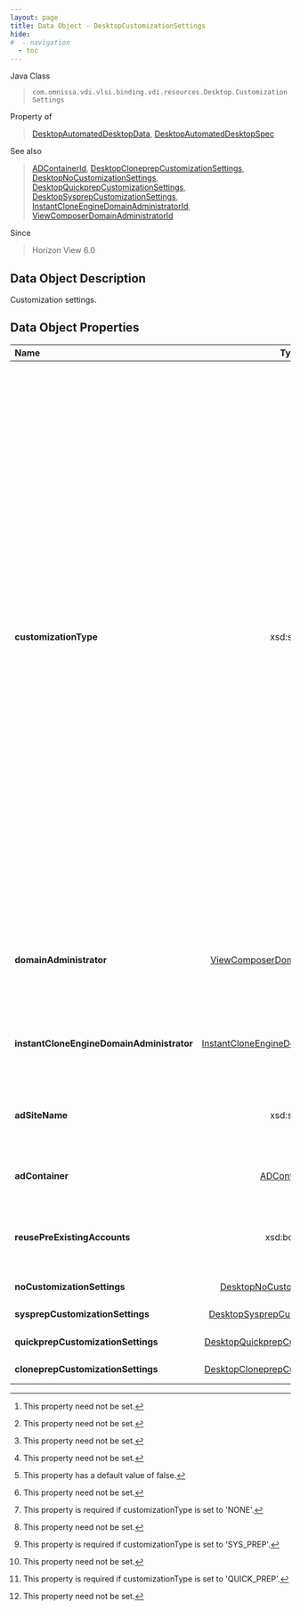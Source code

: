 ```yaml
---
layout: page
title: Data Object - DesktopCustomizationSettings
hide:
#  - navigation
  - toc
---
```






Java Class
> `com.omnissa.vdi.vlsi.binding.vdi.resources.Desktop.CustomizationSettings`

Property of
> [DesktopAutomatedDesktopData](vdi.resources.Desktop.AutomatedDesktopData.md#field_detail), [DesktopAutomatedDesktopSpec](vdi.resources.Desktop.AutomatedDesktopSpec.md#field_detail)

See also
> [ADContainerId](vdi.entity.ADContainerId.md), [DesktopCloneprepCustomizationSettings](vdi.resources.Desktop.CloneprepCustomizationSettings.md), [DesktopNoCustomizationSettings](vdi.resources.Desktop.NoCustomizationSettings.md), [DesktopQuickprepCustomizationSettings](vdi.resources.Desktop.QuickprepCustomizationSettings.md), [DesktopSysprepCustomizationSettings](vdi.resources.Desktop.SysprepCustomizationSettings.md), [InstantCloneEngineDomainAdministratorId](vdi.entity.InstantCloneEngineDomainAdministratorId.md), [ViewComposerDomainAdministratorId](vdi.entity.ViewComposerDomainAdministratorId.md)

Since
> Horizon View 6.0


## Data Object Description

Customization settings.

## Data Object Properties

 Name | Type | Description
:---|:---:|:---
**customizationType**|  xsd:string|  Type of customization to use. For View Composer and Instant clone engine sourced desktops, this cannot be changed after creation.<br>* This property will be one of:<br><table><tr><th>Value</th><th>Description</th></tr><tr><td>NONE</td><td>No customization. This is applicable only to full clone desktops.</td></tr><tr><td>QUICK_PREP</td><td>QuickPrep is a VMware system tool executed by View Composer during a linked-clone machine deployment. QuickPrep personalizes each machine created from the Master image. This is applicable only to linked clone desktops.</td></tr><tr><td>SYS_PREP</td><td>Microsoft Sysprep is a tool to deploy the configured operating system installation from a base image. The machine can then be customized based on an answer script. Sysprep can modify a larger number of configurable parameters than QuickPrep.</td></tr><tr><td>CLONE_PREP</td><td>ClonePrep is a VMware system tool executed by Instant Clone Engine during an instant clone machine deployment. ClonePrep personalizes each machine created from the Master image. This is applicable only to instant clone desktops.</td></tr></table>
**domainAdministrator**| [ViewComposerDomainAdministratorId](vdi.entity.ViewComposerDomainAdministratorId.md)| **Deprecated.**_This is being deprecated since View Composer will no longer be supported from Horizon version 2012 onwards._ View Composer domain administrator. This is the administrator which will add the machines to its domain upon creation. This must be set for linked-clone automated desktops. [^1]
**instantCloneEngineDomainAdministrator**| [InstantCloneEngineDomainAdministratorId](vdi.entity.InstantCloneEngineDomainAdministratorId.md)|  Instant Clone Engine/Full Clone domain administrator. This is the administrator which will add the machines to its domain upon creation. This must be set for instant clone automated desktops.  **_Since_** Horizon 8.3 [^1]
**adSiteName**|  xsd:string|  The AD Site, associated with [instantCloneEngineDomainAdministrator](vdi.resources.Desktop.CustomizationSettings.md#instantCloneEngineDomainAdministrator), which will be used for instant clone pool provisioning. This attribute is valid for only instant clone automated desktops.  **_Since_** Horizon 8.9 [^1]
**adContainer**| [ADContainerId](vdi.entity.ADContainerId.md)|  Instant Clone Engine and Full Clone Active Directory container for ClonePrep and SysPrep. This must be set for Instant Clone Engine sourced desktops. [^1]
**reusePreExistingAccounts**|  xsd:boolean|  Whether to allow the use of existing AD computer accounts when the VM names of newly created clones match the existing computer account names. This is applicable only for Automated desktops. [^5]
**noCustomizationSettings**| [DesktopNoCustomizationSettings](vdi.resources.Desktop.NoCustomizationSettings.md)|  Settings when customization will be done manually. [^1] [^23]
**sysprepCustomizationSettings**| [DesktopSysprepCustomizationSettings](vdi.resources.Desktop.SysprepCustomizationSettings.md)|  Settings when Sysprep customization is requested. [^1] [^24]
**quickprepCustomizationSettings**| [DesktopQuickprepCustomizationSettings](vdi.resources.Desktop.QuickprepCustomizationSettings.md)|  Settings when QuickPrep customization is requested. [^1] [^25]
**cloneprepCustomizationSettings**| [DesktopCloneprepCustomizationSettings](vdi.resources.Desktop.CloneprepCustomizationSettings.md)|  Settings when ClonePrep customization is requested.  **_Since_** Horizon 7.0 [^1]
 


 


[^1]: This property need not be set.
[^5]: This property has a default value of false.
[^23]: This property is required if customizationType is set to 'NONE'.
[^24]: This property is required if customizationType is set to 'SYS_PREP'.
[^25]: This property is required if customizationType is set to 'QUICK_PREP'.